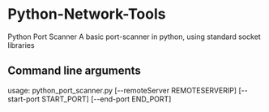 # Python-Network-Tools
Python Port Scanner
  A basic port-scanner in python, using standard socket libraries

## Command line arguments
usage: 
python_port_scanner.py [--remoteServer REMOTESERVERIP] [--start-port START_PORT] [--end-port END_PORT]